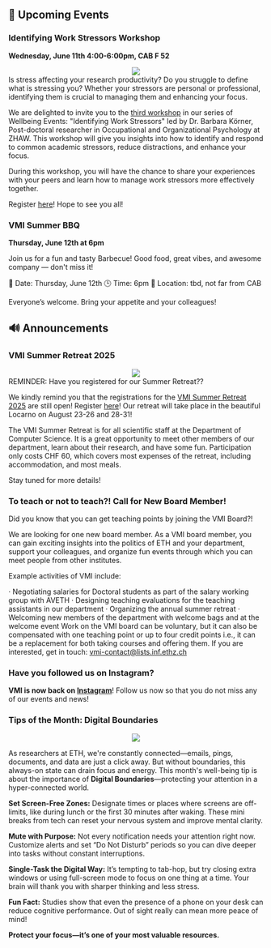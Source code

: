 

## 📅 Upcoming Events


### Identifying Work Stressors Workshop

**Wednesday, June 11th 4:00-6:00pm, CAB F 52**

<center>
  <img src="https://vmi.ethz.ch/images/2025-work-stressors-workshop.jpg"/>
</center>
Is stress affecting your research productivity? Do you struggle to define what is stressing you? Whether your stressors are personal or professional, identifying them is crucial to managing them and enhancing your focus.

We are delighted to invite you to the [third workshop](http://vmi.ethz.ch/news/event/2025/04/29/work-stressors-workshop/) in our series of Wellbeing Events: "Identifying Work Stressors" led by Dr. Barbara Körner, Post-doctoral researcher in Occupational and Organizational Psychology at ZHAW. This workshop will give you insights into how to identify and respond to common academic stressors, reduce distractions, and enhance your focus.

During this workshop, you will have the chance to share your experiences with your peers and learn how to manage work stressors more effectively together.

Register [here](https://docs.google.com/forms/d/e/1FAIpQLSdJzQtAahB87DDQ6sDASnZkwa9XtYBKnAsPjoLlgaunvqnfHQ/viewform?usp=header)! Hope to see you all!
 
### VMI Summer BBQ

**Thursday, June 12th at 6pm**

Join us for a fun and tasty Barbecue! Good food, great vibes, and awesome company — don't miss it!

📅 Date: Thursday, June 12th
🕒 Time: 6pm
📍 Location: tbd, not far from CAB

Everyone’s welcome. Bring your appetite and your colleagues!

## 🔊 Announcements
### VMI Summer Retreat 2025

<center>
  <img src="https://vmi.ethz.ch/images/2025-summer-retreat-poster.png"/>
</center>
REMINDER: Have you registered for our Summer Retreat??

We kindly remind you that the registrations for the [VMI Summer Retreat 2025](http://vmi.ethz.ch/news/event/2025/04/03/summer-retreat/) are still open! Register [here](https://docs.google.com/forms/d/e/1FAIpQLScrWNC8SlHfW0YXgO60thi0IhwyBhD5VgQA6uBIDA1dQkA6-A/viewform?usp=sharing)!
Our retreat will take place in the beautiful Locarno on August 23-26 and 28-31!

The VMI Summer Retreat is for all scientific staff at the Department of Computer Science. It is a great opportunity to meet other members of our department, learn about their research, and have some fun. Participation only costs CHF 60, which covers most expenses of the retreat, including accommodation, and most meals.

Stay tuned for more details!

### To teach or not to teach?! Call for New Board Member!

Did you know that you can get teaching points by joining the VMI Board?!

We are looking for one new board member. As a VMI board member, you can gain exciting insights into the politics of ETH and your department, support your colleagues, and organize fun events through which you can meet people from other institutes.

Example activities of VMI include:

·       Negotiating salaries for Doctoral students as part of the salary working group with AVETH
·       Designing teaching evaluations for the teaching assistants in our department
·       Organizing the annual summer retreat 
·       Welcoming new members of the department with welcome bags and at the welcome event
Work on the VMI board can be voluntary, but it can also be compensated with one teaching point or up to four credit points i.e., it can be a replacement for both taking courses and offering them. If you are interested, get in touch: [vmi-contact@lists.inf.ethz.ch](vmi-contact@lists.inf.ethz.ch)



### Have you followed us on Instagram?

 **VMI is now back on [Instagram](https://www.instagram.com/vmi.ethz?utm_source=ig_web_button_share_sheet&igsh=ZDNlZDc0MzIxNw==)**! Follow us now so that you do not miss any of our events and news!




### Tips of the Month: Digital Boundaries


<center>
  <img src="https://vmi.ethz.ch//images/2025-newsletter-mindful-transition.jpg">
</center>

As researchers at ETH, we're constantly connected—emails, pings, documents, and data are just a click away. But without boundaries, this always-on state can drain focus and energy. This month's well-being tip is about the importance of **Digital Boundaries**—protecting your attention in a hyper-connected world.

**Set Screen-Free Zones:** Designate times or places where screens are off-limits, like during lunch or the first 30 minutes after waking. These mini breaks from tech can reset your nervous system and improve mental clarity.

**Mute with Purpose:** Not every notification needs your attention right now. Customize alerts and set “Do Not Disturb” periods so you can dive deeper into tasks without constant interruptions.

**Single-Task the Digital Way:** It’s tempting to tab-hop, but try closing extra windows or using full-screen mode to focus on one thing at a time. Your brain will thank you with sharper thinking and less stress.

**Fun Fact:** Studies show that even the presence of a phone on your desk can reduce cognitive performance. Out of sight really can mean more peace of mind!

**Protect your focus—it’s one of your most valuable resources.**
